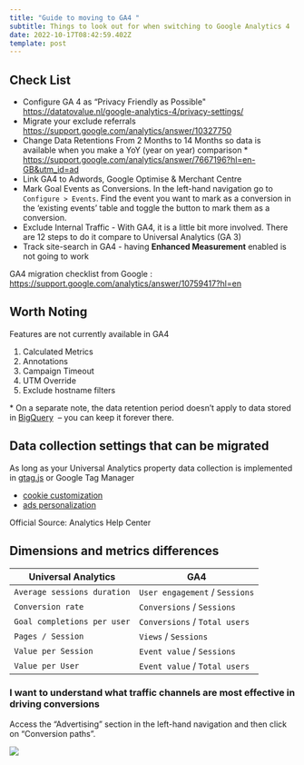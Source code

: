 ```yaml
---
title: "Guide to moving to GA4 "
subtitle: Things to look out for when switching to Google Analytics 4
date: 2022-10-17T08:42:59.402Z
template: post
---
```

## C﻿heck List 
* Configure GA 4 as “Privacy Friendly as Possible"\
  <https://datatovalue.nl/google-analytics-4/privacy-settings/>
* Migrate your exclude referrals\
  <https://support.google.com/analytics/answer/10327750>
* Change Data Retentions From 2 Months to 14 Months so data is available when you make a YoY (year on year) comparison * \
  <https://support.google.com/analytics/answer/7667196?hl=en-GB&utm_id=ad>  
* Link GA4 to Adwords, Google Optimise & Merchant Centre
* Mark Goal Events as Conversions. In the left-hand navigation go to `Configure > Events`. Find the event you want to mark as a conversion in the ‘existing events’ table and toggle the button to mark them as a conversion.
* Exclude Internal Traffic - With GA4, it is a little bit more involved. There are 12 steps to do it compare to Universal Analytics (GA 3)
* T﻿rack site-search in GA4 - having **Enhanced Measurement** enabled is not going to work 

GA4 migration checklist from Google : <https://support.google.com/analytics/answer/10759417?hl=en>

## W﻿orth Noting

Features are not currently available in GA4 

1. Calculated Metrics
2. Annotations
3. Campaign Timeout
4. UTM Override
5. Exclude hostname filters  

\*﻿ On a separate note, the data retention period doesn’t apply to data stored in [BigQuery](https://support.google.com/analytics/answer/9358801?hl=en)  –  you can keep it forever there.

## Data collection settings that can be migrated

As long as your Universal Analytics property data collection is implemented in [gtag.js](https://www.testandoptimize.com/posts/use-tag-assistant-tool-to-verify-google-analytics-setup/) or Google Tag Manager

* [cookie customization](https://developers.google.com/analytics/devguides/collection/gtagjs/cookies-user-id)
* [ads personalization](https://developers.google.com/analytics/devguides/collection/gtagjs/display-features) 

Official Source: Analytics Help Center

## Dimensions and metrics differences

| Universal Analytics         | GA4                            |
| --------------------------- | ------------------------------ |
| `Average sessions duration` | `User engagement` / `Sessions` |
| `Conversion rate`           | `Conversions` / `Sessions`     |
| `Goal completions per user` | `Conversions` / `Total users`  |
| `Pages / Session`           | `Views` / `Sessions`           |
| `Value per Session`         | `Event value` / `Sessions`     |
| `Value per User`            | `Event value` / `Total users`  |



### **I want to** understand what traffic channels are most effective in driving conversions

Access the “Advertising” section in the left-hand navigation and then click on “Conversion paths”.

![](/images/screenshot-2022-10-21-193445.png)